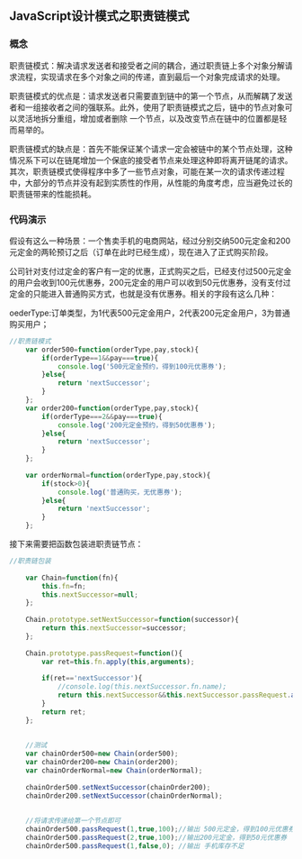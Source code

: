 ## JavaScript设计模式之职责链模式

### 概念
职责链模式：解决请求发送者和接受者之间的耦合，通过职责链上多个对象分解请求流程，实现请求在多个对象之间的传递，直到最后一个对象完成请求的处理。

职责链模式的优点是：请求发送者只需要直到链中的第一个节点，从而解耦了发送者和一组接收者之间的强联系。此外，使用了职责链模式之后，链中的节点对象可以灵活地拆分重组，增加或者删除 一个节点，以及改变节点在链中的位置都是轻而易举的。

职责链模式的缺点是：首先不能保证某个请求一定会被链中的某个节点处理，这种情况系下可以在链尾增加一个保底的接受者节点来处理这种即将离开链尾的请求。其次，职责链模式使得程序中多了一些节点对象，可能在某一次的请求传递过程中，大部分的节点并没有起到实质性的作用，从性能的角度考虑，应当避免过长的职责链带来的性能损耗。

### 代码演示
假设有这么一种场景：一个售卖手机的电商网站，经过分别交纳500元定金和200元定金的两轮预订之后（订单在此时已经生成），现在进入了正式购买阶段。

公司针对支付过定金的客户有一定的优惠，正式购买之后，已经支付过500元定金的用户会收到100元优惠券，200元定金的用户可以收到50元优惠券，没有支付过定金的只能进入普通购买方式，也就是没有优惠券。相关的字段有这么几种：

oederType:订单类型，为1代表500元定金用户，2代表200元定金用户，3为普通购买用户；

```javascript 1.6
//职责链模式
    var order500=function(orderType,pay,stock){
        if(orderType==1&&pay===true){
            console.log('500元定金预约，得到100元优惠券');
        }else{
            return 'nextSuccessor';
        }
    };
    var order200=function(orderType,pay,stock){
        if(orderType===2&&pay===true){
            console.log('200元定金预约，得到50优惠券');
        }else{
            return 'nextSuccessor';
        }
    };
    
    var orderNormal=function(orderType,pay,stock){
        if(stock>0){
            console.log('普通购买，无优惠券');
        }else{
            return 'nextSuccessor';
        }
    };
```

接下来需要把函数包装进职责链节点：

```javascript 1.6
//职责链包装
    
    var Chain=function(fn){
        this.fn=fn;
        this.nextSuccessor=null;
    };
    
    Chain.prototype.setNextSuccessor=function(successor){
        return this.nextSuccessor=successor;
    };
    
    Chain.prototype.passRequest=function(){
        var ret=this.fn.apply(this,arguments);
        
        if(ret=='nextSuccessor'){
            //console.log(this.nextSuccessor.fn.name);
            return this.nextSuccessor&&this.nextSuccessor.passRequest.apply(this.nextSuccessor,arguments);//启动这一步启动递归了
        }
        return ret;
    };
    
    
    //测试
    var chainOrder500=new Chain(order500);
    var chainOrder200=new Chain(order200);
    var chainOrderNormal=new Chain(orderNormal);
    
    chainOrder500.setNextSuccessor(chainOrder200);
    chainOrder200.setNextSuccessor(chainOrderNormal);
    
    
    //将请求传递给第一个节点即可
    chainOrder500.passRequest(1,true,100);//输出 500元定金，得到100元优惠券
    chainOrder500.passRequest(2,true,100);//输出200元定金，得到50元优惠券
    chainOrder500.passRequest(1,false,0); //输出 手机库存不足
```
